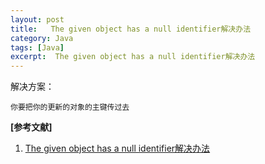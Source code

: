 ```yaml
---
layout: post
title:   The given object has a null identifier解决办法 
category: Java
tags: [Java]
excerpt:  The given object has a null identifier解决办法
---
```


解决方案：

	你要把你的更新的对象的主键传过去


  

**[参考文献]**

1. [The given object has a null identifier解决办法](https://blog.csdn.net/m0_37450089/article/details/81509518 "The given object has a null identifier解决办法")




